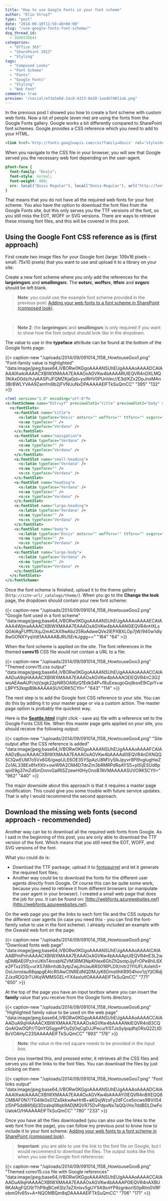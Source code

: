 ```yaml
---
title: "How to use Google Fonts in your font scheme"
author: "Elio Struyf"
type: "post"
date: "2014-09-10T11:58:48+00:00"
slug: "/use-google-fonts-font-scheme/"
dsq_thread_id:
  - 3836535641
categories:
  - "Office 365"
  - "SharePoint 2013"
  - "Styling"
tags:
  - "Composed Looks"
  - "Font Scheme"
  - "Fonts"
  - "Google Fonts"
  - "Styling"
  - "Web Font"
comments: true
preview: "/social/ef3a5e6d-2ac8-4323-8e20-1aa4b74811ab.png"
---
```


In the previous post I showed you how to create a font scheme with custom web fonts. Now a lot of people (even me) are using the fonts from the Google Fonts gallery. Google works a bit differently compared to SharePoint font schemes. Google provides a CSS reference which you need to add to your HTML.

```html
<link href='http://fonts.googleapis.com/css?family=Dosis' rel='stylesheet' type='text/css'>
```

When you navigate to the CSS file in your browser, you will see that Google served you the necessary web font depending on the user-agent.

```css
@font-face {
  font-family: "Dosis";
  font-style: normal;
  font-weight: 400;
  src: local("Dosis Regular"), local("Dosis-Regular"), url("http://fonts.gstatic.com/s/dosis/v4/xIAtSaglM8LZOYdGmG1JqQ.woff") format("woff");
}
```

That means that you do not have all the required web fonts for your font scheme. You also have the option to download the font files from the Google Fonts site, but this only serves you the TTF versions of the font, so you still miss the EOT, WOFF or SVG versions. There are ways to retrieve these missing font files, and this will be covered in this post.

## Using the Google Font CSS reference as is (first approach)

First create two image files for your Google font (large: 109x16 pixels - small: 75x10 pixels) that you want to use and upload it to a library on your site.

Create a new font scheme where you only add the references for the **largeimgsrc** and **smallimgsrc**. The **eotsrc**, **woffsrc**, **ttfsrc** and **svgsrc** should be left blank.

> **Note**: you could use the example font scheme provided in the previous post: [Adding your web fonts to a font scheme in SharePoint (composed look)](https://www.eliostruyf.com/adding-web-fonts-font-scheme-sharepoint-composed-look/).

&nbsp;

> **Note 2**: the **largeimgsrc** and **smallimgsrc** is only required if you want to show how the font output should look like in the dropdown.

The value to use in the **typeface** attribute can be found at the bottom of the Google fonts page:

{{< caption-new "/uploads/2014/09/091014_1158_HowtouseGoo1.png" "Font-family value is highlighted"  "data:image/jpeg;base64,iVBORw0KGgoAAAANSUhEUgAAAAoAAAADCAIAAAAlXwkiAAAACXBIWXMAAA7EAAAOxAGVKw4bAAAARUlEQVR4nDXLMQ7AIAxD0dz/hJyAASPiJFQMZKja0jd+yxIRHV0PUnVec//E3d/KZx2DpJnxMAn3BrBWLYVAA9Zamfm9b2jFVNUuNxDPAAAAAElFTkSuQmCC" "395" "132" >}}

```xml
<?xml version="1.0" encoding="utf-8"?>
<s:fontScheme name="EStruyf" previewSlot1="title" previewSlot2="body" xmlns:s="http://schemas.microsoft.com/sharepoint/">
  <s:fontSlots>
    <s:fontSlot name="title">
      <s:latin typeface="Dosis" eotsrc="" woffsrc="" ttfsrc="" svgsrc="" largeimgsrc="http://your-site-url/_catalogs/masterpage/fonts/DosisLarge.png" smallimgsrc="http://your-site-url/_catalogs/masterpage/fonts/DosisSmall.png"/>
      <s:ea typeface="" />
      <s:cs typeface="Verdana" />
    </s:fontSlot>
    <s:fontSlot name="navigation">
      <s:latin typeface="Verdana" />
      <s:ea typeface="" />
      <s:cs typeface="Verdana" />
    </s:fontSlot>
    <s:fontSlot name="small-heading">
      <s:latin typeface="Verdana" />
      <s:ea typeface="" />
      <s:cs typeface="Verdana" />
    </s:fontSlot>
    <s:fontSlot name="heading">
      <s:latin typeface="Verdana" />
      <s:ea typeface="" />
      <s:cs typeface="Verdana" />
    </s:fontSlot>
    <s:fontSlot name="large-heading">
      <s:latin typeface="Verdana" />
      <s:ea typeface="" />
      <s:cs typeface="Verdana" />
    </s:fontSlot>
    <s:fontSlot name="body">
      <s:latin typeface="Dosis" eotsrc="" woffsrc="" ttfsrc="" svgsrc="" largeimgsrc="http://your-site-url/_catalogs/masterpage/fonts/DosisLarge.png" smallimgsrc="http://your-site-url/_catalogs/masterpage/fonts/DosisSmall.png"/>
      <s:ea typeface="" />
      <s:cs typeface="Verdana" />
    </s:fontSlot>
    <s:fontSlot name="large-body">
      <s:latin typeface="Verdana" />
      <s:ea typeface="" />
      <s:cs typeface="Verdana" />
    </s:fontSlot>
  </s:fontSlots>
</s:fontScheme>
```

Once the font scheme is finished, upload it to the theme gallery (`http://site-url/_catalogs/theme/`). When you go to the **Change the look** page, the dropdown should contain your new font scheme:

{{< caption-new "/uploads/2014/09/091014_1158_HowtouseGoo2.png" "Google font used in a font scheme"  "data:image/jpeg;base64,iVBORw0KGgoAAAANSUhEUgAAAAoAAAAECAIAAAA4WjmaAAAACXBIWXMAAA7EAAAOxAGVKw4bAAAAN0lEQVR4nHXLsQ0AIAgFUfffUXqJ2mACAX9wAbz25RoAdweQVe2IEPXBXLOp7jW/940w1dIy8wGONXYyqVdt1AAAAABJRU5ErkJggg==" "164" "64" >}}

When the font scheme is applied on the site. The font references in the themed **corev15** CSS file would not contain a URL to a file:

{{< caption-new "/uploads/2014/09/091014_1158_HowtouseGoo3.png" "Themed corev15.css output"  "data:image/jpeg;base64,iVBORw0KGgoAAAANSUhEUgAAAAoAAAACCAIAAADuA9qHAAAACXBIWXMAAA7EAAAOxAGVKw4bAAAAOElEQVR4nC3G2woAEAwAUP//qVjsgk22pNR5OAl6zQ1EdkS4P+f8uEeaugoQojIbsxE9iCpiY+wLBPY52kqpB9kAAAAASUVORK5CYII=" "643" "114" >}}

The next step is to add the Google font CSS reference to your site. You can do this by adding it to your master page or via a custom action. The master page option is probably the quickest way.

Here is the **[Seattle.html](/uploads/2014/09/master-google-font.html)** (right click - save as) file with a reference set to the Google Fonts CSS file. When this master page gets applied on your site, you should receive the following output:

{{< caption-new "/uploads/2014/09/091014_1158_HowtouseGoo4.png" "Site output after the CSS reference is added"  "data:image/jpeg;base64,iVBORw0KGgoAAAANSUhEUgAAAAoAAAAFCAIAAADzBuo/AAAACXBIWXMAAA7EAAAOxAGVKw4bAAAAd0lEQVR4nDXNQQ5CIQwEUM7o5Vx6G6/gwpULE6OE35YSpAzU8M1/y5lkJpyvr9Pl9vgIugHwZZo1AL338Ex6fxfiXIr+owW9A2OM4D7dnZm3bRMRPdRaAYS5+plSijESUd6pqoi09g37mZdSmDnnvGaIRISZzewH0HyOnoB7AVMAAAAASUVORK5CYII=" "962" "440" >}}

The major downside about this approach is that it requires a master page modification. This could give you some trouble with future service updates. That is why I would recommend the second approach.

## Download the missing web fonts (second approach - recommended)

Another way can be to download all the required web fonts from Google. As I said in the beginning of this post, you are only able to download the TTF version of the font. Which means that you still need the EOT, WOFF, and SVG versions of the font.

What you could do is:

*   Download the TTF package, upload it to [fontsquirrel](http://www.fontsquirrel.com/tools/webfont-generator) and let it generate the required font files;
*   Another way could be to download the fonts for the different user agents directly from Google. Of course this can be quite some work, because you need to retrieve it from different browsers (or manipulate the user agent in your browser). I created a small web page that does the job for you. It can be found on: [http://webfonts.azurewebsites.net](http://webfonts.azurewebsites.net).

On the web page you get the links to each font file and the CSS outputs for the different user agents (in case you need this - you can find the font-family value to use in the font scheme). I already included an example with the Oswald web font on the page:

{{< caption-new "/uploads/2014/09/091014_1158_HowtouseGoo5.png" "Download fonts web page"  "data:image/jpeg;base64,iVBORw0KGgoAAAANSUhEUgAAAAoAAAAICAIAAABPmPnhAAAACXBIWXMAAA7EAAAOxAGVKw4bAAAApUlEQVR4nE3L2wqDMBAE0Pz/rxUKhT4rosbNZVM3RM3NpKhIex6GhZllQsotpJjyFrOPe8hlL6Xe2PTxz255j+urX57d8mhdb3ytpZwjJhUau6RS016PLDX/nitr21YIUFLAxIeh5+OolJxnstau68qapgEAIcR0AwCtNREdNQDMJyK6DmstIhKR954hov1zjYjIORdjZJxzRDQ3rTUiKqWMMSGEL+FX4axlutlOAAAAAElFTkSuQmCC" "771" "650" >}}

At the top of the page you have an input textbox where you can insert the **family** value that you receive from the Google fonts directory.

{{< caption-new "/uploads/2014/09/091014_1158_HowtouseGoo6.png" "Highlighted family value to be used on the web page"  "data:image/jpeg;base64,iVBORw0KGgoAAAANSUhEUgAAAAoAAAACCAIAAADuA9qHAAAACXBIWXMAAA7EAAAOxAGVKw4bAAAANklEQVR4nB3CQQoAIQwDQP//TQnYQ5qgmPOyDjOqCgDJJPecu/f/STJsSyIpqdfqORsQ2ZLtD8xVOAHyC23SAAAAAElFTkSuQmCC" "893" "176" >}}

> **Note**: the value in the red square needs to be provided in the input box.

Once you inserted this, and pressed enter, it retrieves all the CSS files and serves you all the links to the font files. You can download the files by just clicking on them:

{{< caption-new "/uploads/2014/09/091014_1158_HowtouseGoo7.png" "Font links output"  "data:image/jpeg;base64,iVBORw0KGgoAAAANSUhEUgAAAAoAAAADCAIAAAAlXwkiAAAACXBIWXMAAA7EAAAOxAGVKw4bAAAAY0lEQVR4nBXEQQ6CMBAF0N7/TG4lIk0sG1ZaSkkwAwHrtB+aKQvjWzxFy2dFCce5ocws9BViIS4zl5hP5dd86fj6jI3DzabqlWqb9ADjMQVR75DvPdpxNx7aQQ//Hx7ddBDLDwFoUalokO/HAAAAAElFTkSuQmCC" "780" "233" >}}

Once you have all the files downloaded (you can also use the links to the web font from the page), you can follow my previous post to know how to include it to your font scheme: [Adding your web fonts to a font scheme in SharePoint (composed look)](https://www.eliostruyf.com/adding-web-fonts-font-scheme-sharepoint-composed-look/).

> **Important**: you are able to use the link to the font file on Google, but I would recommend to download the files. The output looks like this when you use the Google font references:

{{< caption-new "/uploads/2014/09/091014_1158_HowtouseGoo8.png" "Themed corev15.css file with Google references"  "data:image/jpeg;base64,iVBORw0KGgoAAAANSUhEUgAAAAoAAAACCAIAAADuA9qHAAAACXBIWXMAAA7EAAAOxAGVKw4bAAAAP0lEQVR4nAXBURKAIAgFQO9/ThP9qBCeKSIz7aZXnlxv5gUY1IA9xnYP9zgnkorlS0pRIm0VRFobmGfv65v+A+NQOMBQm8qDAAAAAElFTkSuQmCC" "706" "171" >}}